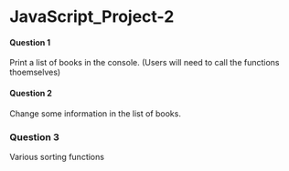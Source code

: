 # JavaScript_Project-2

#### Question 1
Print a list of books in the console. (Users will need to call the functions thoemselves)

#### Question 2
Change some information in the list of books.

### Question 3
Various sorting functions
